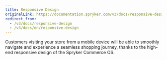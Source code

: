 ```yaml
---
title: Responsive Design
originalLink: https://documentation.spryker.com/v3/docs/responsive-design
redirect_from:
  - /v3/docs/responsive-design
  - /v3/docs/en/responsive-design
---
```


Customers visiting your store from a mobile device will be able to smoothly navigate and experience a seamless shopping journey, thanks to the high-end responsive design of the Spryker Commerce OS.
